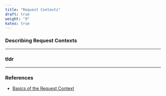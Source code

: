 ```yaml
---
title: "Request Contexts"
draft: true
weight: "9"
katex: true
---
```


### Describing Request Contexts

---

### tldr

---

### References
- [Basics of the Request Context](https://flask.palletsprojects.com/en/1.1.x/reqcontext/)

